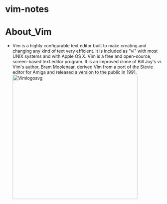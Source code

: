 # vim-notes

# About_Vim

- Vim is a highly configurable text editor built to make creating and changing any kind of text very efficient. It is included as "vi" with most UNIX systems and with Apple OS X. Vim is a free and open-source, screen-based text editor program. It is an improved clone of Bill Joy's vi. Vim's author, Bram Moolenaar, derived Vim from a port of the Stevie editor for Amiga and released a version to the public in 1991.
  <img src="https://user-images.githubusercontent.com/67066348/161417121-26a00e12-ff4c-4e4b-a28c-f4b563ea7e35.png" alt="Vimlogosvg" width="400"/>
